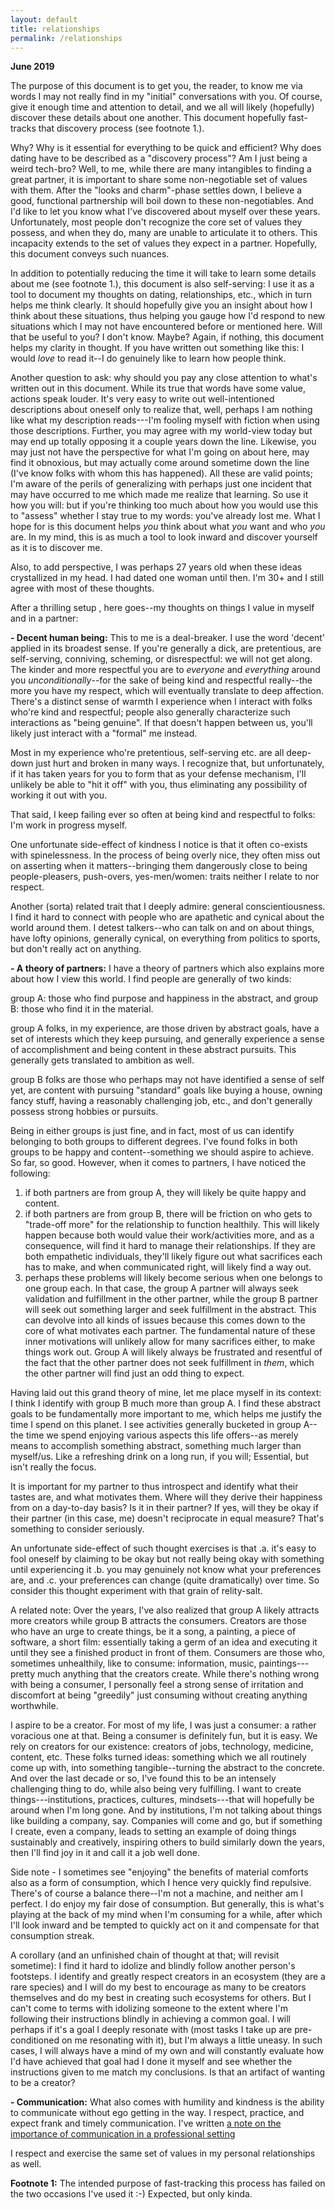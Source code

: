 ```yaml
---
layout: default
title: relationships
permalink: /relationships
---
```


**June 2019**

The purpose of this document is to get you, the reader, to know me via words I may not really find in my "initial" conversations with you. Of course, give it enough time and attention to detail, and we all will likely (hopefully) discover these details about one another. This document hopefully fast-tracks that discovery process (see footnote 1.).

Why? Why is it essential for everything to be quick and efficient? Why does dating have to be described as a "discovery process"? Am I just being a weird tech-bro?
Well, to me, while there are many intangibles to finding a great partner, it is important to share some non-negotiable set of values with them. After the "looks and charm"-phase settles down, I believe a good, functional partnership will boil down to these non-negotiables. And I'd like to let you know what I've discovered about myself over these years. 
Unfortunately, most people don't recognize the core set of values they possess, and when they do, many are unable to articulate it to others. This incapacity extends to the set of values they expect in a partner. Hopefully, this document conveys such nuances.

In addition to potentially reducing the time it will take to learn some details about me (see footnote 1.), this document is also self-serving: I use it as a tool to document my thoughts on dating, relationships, etc., which in turn helps me think clearly. It should hopefully give you an insight about how I think about these situations, thus helping you gauge how I'd respond to new situations which I may not have encountered before or mentioned here. Will that be useful to you? <shrugs shoulders> I don't know. Maybe? Again, if nothing, this document helps my clarity in thought.
If you have written out something like this: I would _love_ to read it--I do genuinely like to learn how people think.

Another question to ask: why should you pay any close attention to what's written out in this document. While its true that words have some value, actions speak louder.
It's very easy to write out well-intentioned descriptions about oneself only to realize that, well, perhaps I am nothing like what my description reads---I'm fooling myself with fiction when using those descriptions.
Further, you may agree with my world-view today but may end up totally opposing it a couple years down the line. Likewise, you may just not have the perspective for what I'm going on about here, may find it obnoxious, but may actually come around sometime down the line (I've know folks with whom this has happened).
All these are valid points; I'm aware of the perils of generalizing with perhaps just one incident that may have occurred to me which made me realize that learning. So use it how you will: but if you're thinking too much about how you would use this to "assess" whether I stay true to my words: you've already lost me. What I hope for is this document helps *you* think about what *you* want and who *you* are. In my mind, this is as much a tool to look inward and discover yourself as it is to discover me.

Also, to add perspective, I was perhaps 27 years old when these ideas crystallized in my head. I had dated one woman until then. I'm 30+ and I still agree with most of these thoughts.
 
After a thrilling setup <wears his shades>, here goes--my thoughts on things I value in myself and in a partner:

**- Decent human being:** This to me is a deal-breaker. I use the word 'decent' applied in its broadest sense. If you're generally a dick, are pretentious, are self-serving, conniving, scheming, or disrespectful: we will not get along. The kinder and more respectful you are to _everyone_ and _everything_ around you _unconditionally_--for the sake of being kind and respectful really--the more you have my respect, which will eventually translate to deep affection. There's a distinct sense of warmth I experience when I interact with folks who're kind and respectful; people also generally characterize such interactions as "being genuine". If that doesn't happen between us, you'll likely just interact with a "formal" me instead.

Most in my experience who're pretentious, self-serving etc. are all deep-down just hurt and broken in many ways. I recognize that, but unfortunately, if it has taken years for you to form that as your defense mechanism, I'll unlikely be able to "hit it off" with you, thus eliminating any possibility of working it out with you.

That said, I keep failing ever so often at being kind and respectful to folks: I'm work in progress myself.

One unfortunate side-effect of kindness I notice is that it often co-exists with spinelessness. In the process of being overly nice, they often miss out on asserting when it matters--bringing them dangerously close to being people-pleasers, push-overs, yes-men/women: traits neither I relate to nor respect.
 
Another (sorta) related trait that I deeply admire: general conscientiousness. I find it hard to connect with people who are apathetic and cynical about the world around them. I detest talkers--who can talk on and on about things, have lofty opinions, generally cynical, on everything from politics to sports, but don't really act on anything.
 
**- A theory of partners:** I have a theory of partners which also explains more about how I view this world.
I find people are generally of two kinds: 

group A: those who find purpose and happiness in the abstract, and group B: those who find it in the material. 

group A folks, in my experience, are those driven by abstract goals, have a set of interests which they keep pursuing, and generally experience a sense of accomplishment and being content in these abstract pursuits. This generally gets translated to ambition as well.

group B folks are those who perhaps may not have identified a sense of self yet, are content with pursuing "standard" goals like buying a house, owning fancy stuff, having a reasonably challenging job, etc., and don't generally possess strong hobbies or pursuits.

Being in either groups is just fine, and in fact, most of us can identify belonging to both groups to different degrees. I've found folks in both groups to be happy and content--something we should aspire to achieve.
So far, so good.
However, when it comes to partners, I have noticed the following:
1. if both partners are from group A, they will likely be quite happy and content.
2. if both partners are from group B, there will be friction on who gets to "trade-off more" for the relationship to function healthily. This will likely happen because both would value their work/activities more, and as a consequence, will find it hard to manage their relationships. If they are both empathetic individuals, they'll likely figure out what sacrifices each has to make, and when communicated right, will likely find a way out.
3. perhaps these problems will likely become serious when one belongs to one group each. In that case, the group A partner will always seek validation and fulfillment in the other partner, while the group B partner will seek out something larger and seek fulfillment in the abstract. 
This can devolve into all kinds of issues because this comes down to the core of what motivates each partner. The fundamental nature of these inner motivations will unlikely allow for many sacrifices either, to make things work out. Group A will likely always be frustrated and resentful of the fact that the other partner does not seek fulfillment in _them_, which the other partner will find just an odd thing to expect.

Having laid out this grand theory of mine, let me place myself in its context: I think I identify with group B much more than group A. I find these abstract goals to be fundamentally more important to me, which helps me justify the time I spend on this planet. I see activities generally bucketed in group A--the time we spend enjoying various aspects this life offers--as merely means to accomplish something abstract, something much larger than myself/us. Like a refreshing drink on a long run, if you will; Essential, but isn't really the focus.

It is important for my partner to thus introspect and identify what their tastes are, and what motivates them.
Where will they derive their happiness from on a day-to-day basis? Is it in their partner? If yes, will they be okay if their partner (in this case, me) doesn't reciprocate in equal measure? That's something to consider seriously.

An unfortunate side-effect of such thought exercises is that .a. it's easy to fool oneself by claiming to be okay but not really being okay with something until experiencing it .b. you may genuinely not know what your preferences are, and .c. your preferences can change (quite dramatically) over time. So consider this thought experiment with that grain of relity-salt.

A related note:
Over the years, I've also realized that group A likely attracts more creators while group B attracts the consumers.
Creators are those who have an urge to create things, be it a song, a painting, a piece of software, a short film: essentially taking a germ of an idea and executing it until they see a finished product in front of them.
Consumers are those who, sometimes unhealthily, like to consume: information, music, paintings---pretty much anything that the creators create. While there's nothing wrong with being a consumer, I personally feel a strong sense of irritation and discomfort at being "greedily" just consuming without creating anything worthwhile.
 
I aspire to be a creator. For most of my life, I was just a consumer: a rather voracious one at that. 
Being a consumer is definitely fun, but it is easy. We rely on creators for our existence: creators of jobs, technology, medicine, content, etc. These folks turned ideas: something which we all routinely come up with, into something tangible--turning the abstract to the concrete. And over the last decade or so, I've found this to be an intensely challenging thing to do, while also being very fulfilling. I want to create things---institutions, practices, cultures, mindsets---that will hopefully be around when I'm long gone. And by institutions, I'm not talking about things like building a company, say. Companies will come and go, but if something I create, even a company, leads to setting an example of doing things sustainably and creatively, inspiring others to build similarly down the years, then I'll find joy in it and call it a job well done.

Side note - I sometimes see "enjoying" the benefits of material comforts also as a form of consumption, which I hence very quickly find repulsive. There's of course a balance there--I'm not a machine, and neither am I perfect. I do enjoy my fair dose of consumption. But generally, this is what's playing at the back of my mind when I'm consuming for a while, after which I'll look inward and be tempted to quickly act on it and compensate for that consumption streak.

A corollary (and an unfinished chain of thought at that; will revisit sometime): 
I find it hard to idolize and blindly follow another person's footsteps. I identify and greatly respect creators in an ecosystem (they are a rare species) and I will do my best to encourage as many to be creators themselves and do my best in creating such ecosystems for others. But I can't come to terms with idolizing someone to the extent where I'm following their instructions blindly in achieving a common goal. I will perhaps if it's a goal I deeply resonate with (most tasks I take up are pre-conditioned on me resonating with it), but I'm always a little uneasy. In such cases, I will always have a mind of my own and will constantly evaluate how I'd have achieved that goal had I done it myself and see whether the instructions given to me match my conclusions. Is that an artifact of wanting to be a creator? <shrugs shoulder>

**- Communication:** What also comes with humility and kindness is the ability to communicate without ego getting in the way.
I respect, practice, and expect frank and timely communication. I've written [a note on the importance of communication in a professional setting](https://csresearch101.netlify.app/m4.html#communicating-with-sincerety)

I respect and exercise the same set of values in my personal relationships as well.

**Footnote 1:** The intended purpose of fast-tracking this process has failed on the two occasions I've used it :-) Expected, but only kinda.
